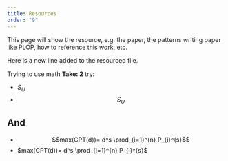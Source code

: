 ```yaml
---
title: Resources
order: "9"
---
```


This page will show the resource, e.g. the paper, the patterns writing paper like PLOP, how to reference this work, etc.

Here is a new line added to the resourced file.

<!-- ## Test collection pages links

<ul>
{%- for pat in site.patterns -%}
<li><a href="{{- pat.url | relative_url -}}">{{- pat.title -}}</a> : {{- pat.path -}} : {{- pat.relative_path -}}</li>
{%- endfor -%}
</ul> -->

Trying to use math **Take: 2**
try:

- $S_{U}$
- $$S_{U}$$

## And

- $$max(CPT(d))= d^s \prod_{i=1}^{n} P_{i}^{s}$$
- $max(CPT(d))= d^s \prod_{i=1}^{n} P_{i}^{s}$
